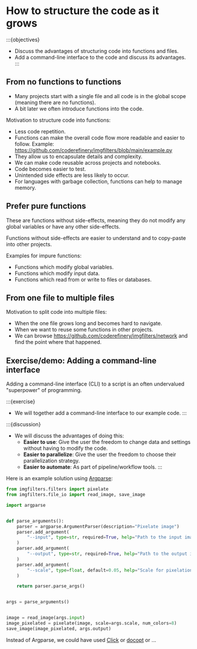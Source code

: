 # How to structure the code as it grows

:::{objectives}
- Discuss the advantages of structuring code into functions and files.
- Add a command-line interface to the code and discuss its advantages.
:::


## From no functions to functions

- Many projects start with a single file and all code is in the global scope (meaning there are no functions).
- A bit later we often introduce functions into the code.

Motivation to structure code into functions:
- Less code repetition.
- Functions can make the overall code flow more readable and easier to follow.
  Example: <https://github.com/coderefinery/imgfilters/blob/main/example.py>
- They allow us to encapsulate details and complexity.
- We can make code reusable across projects and notebooks.
- Code becomes easier to test.
- Unintended side effects are less likely to occur.
- For languages with garbage collection, functions can help to manage memory.


## Prefer pure functions

These are functions without side-effects, meaning they do not modify any global
variables or have any other side-effects.

Functions without side-effects are easier to understand and to copy-paste into
other projects.

Examples for impure functions:
- Functions which modify global variables.
- Functions which modify input data.
- Functions which read from or write to files or databases.


## From one file to multiple files

Motivation to split code into multiple files:
- When the one file grows long and becomes hard to navigate.
- When we want to reuse some functions in other projects.
- We can browse <https://github.com/coderefinery/imgfilters/network> and find the point where that happened.


## Exercise/demo: Adding a command-line interface

Adding a command-line interface (CLI) to a script is an often undervalued "superpower" of programming.

:::{exercise}
- We will together add a command-line interface to our example code.
:::

:::{discussion}
- We will discuss the advantages of doing this:
  - **Easier to use**: Give the user the freedom to change data and settings without having to modify the code.
  - **Easier to parallelize**: Give the user the freedom to choose their parallelization strategy.
  - **Easier to automate**: As part of pipeline/workflow tools.
:::

Here is an example solution using [Argparse](https://docs.python.org/3/library/argparse.html):
```python
from imgfilters.filters import pixelate
from imgfilters.file_io import read_image, save_image

import argparse


def parse_arguments():
    parser = argparse.ArgumentParser(description="Pixelate image")
    parser.add_argument(
        "--input", type=str, required=True, help="Path to the input image"
    )
    parser.add_argument(
        "--output", type=str, required=True, help="Path to the output image"
    )
    parser.add_argument(
        "--scale", type=float, default=0.05, help="Scale for pixelation"
    )

    return parser.parse_args()


args = parse_arguments()


image = read_image(args.input)
image_pixelated = pixelate(image, scale=args.scale, num_colors=8)
save_image(image_pixelated, args.output)
```

Instead of Argparse, we could have used
[Click](https://click.palletsprojects.com) or
[docopt](http://docopt.org/) or ...
